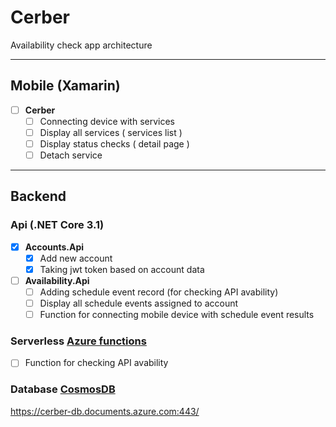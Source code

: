 # Cerber
Availability check app architecture

---

## Mobile (Xamarin)
- [ ] **Cerber**
    - [ ] Connecting device with services
    - [ ] Display all services ( services list )
    - [ ] Display status checks ( detail page )
    - [ ] Detach service

---
## Backend
### Api (.NET Core 3.1)
- [x] **Accounts.Api**
    - [x] Add new account
    - [x] Taking jwt token based on account data
- [ ] **Availability.Api**
    - [ ] Adding schedule event record (for checking API avability)
    - [ ] Display all schedule events assigned to account
    - [ ] Function for connecting mobile device with schedule event results

### Serverless [Azure functions](https://azure.microsoft.com/pl-pl/updates/announcing-go-live-release-for-azure-functions-v3)
- [ ] Function for checking API avability

### Database [CosmosDB](https://azure.microsoft.com/pl-pl/services/cosmos-db/)
https://cerber-db.documents.azure.com:443/